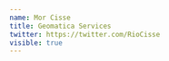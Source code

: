```yaml
---
name: Mor Cisse
title: Geomatica Services
twitter: https://twitter.com/RioCisse
visible: true
---
```


